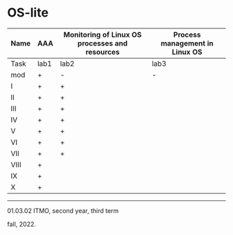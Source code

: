 # OS-lite

Name|AAA|Monitoring of Linux OS processes and resources|Process management in Linux OS
---|---|---|---
Task|lab1|lab2|lab3|
mod|+|-|-
I|+|+|
II|+|+|
III|+|+|
IV|+|+|
V|+|+|
VI|+|+|
VII|+|+
VIII|+
IX|+
X|+
------
01.03.02 ITMO, second year, third term

fall, 2022.
